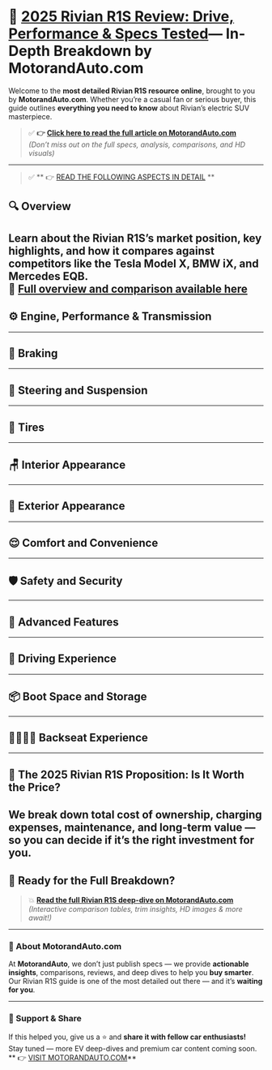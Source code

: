 # 🚙 [2025 Rivian R1S Review: Drive, Performance & Specs Tested](https://motorandauto.com/2025-rivian-r1s-review-drive-performance-specs-tested/)— In-Depth Breakdown by MotorandAuto.com

Welcome to the **most detailed Rivian R1S resource online**, brought to you by **MotorandAuto.com**. Whether you’re a casual fan or serious buyer, this guide outlines **everything you need to know** about Rivian’s electric SUV masterpiece.

> ✅ **👉 [Click here to read the full article on MotorandAuto.com](https://motorandauto.com/2025-rivian-r1s-review-drive-performance-specs-tested/)**  
> *(Don’t miss out on the full specs, analysis, comparisons, and HD visuals)*

---
> ✅ ** 👉 [READ THE FOLLOWING ASPECTS IN DETAIL](https://motorandauto.com/2025-rivian-r1s-review-drive-performance-specs-tested/) **

## 🔍 **Overview**

Learn about the Rivian R1S’s market position, key highlights, and how it compares against competitors like the **Tesla Model X**, **BMW iX**, and **Mercedes EQB**.  
📌 **[Full overview and comparison available here](https://motorandauto.com/2025-rivian-r1s-review-drive-performance-specs-tested/)**
---

## ⚙️ **Engine, Performance & Transmission**
---

## 🛑 **Braking**
---

## 🔄 **Steering and Suspension**
---

## 🛞 **Tires**
---

## 🪑 **Interior Appearance**
---

## 🚗 **Exterior Appearance**
---

## 😌 **Comfort and Convenience**
---

## 🛡️ **Safety and Security**
---

## 🚀 **Advanced Features**
---

## 🧭 **Driving Experience**
---

## 📦 **Boot Space and Storage**
---

## 👨‍👩‍👧‍👦 **Backseat Experience**
---

## 💸 **The 2025 Rivian R1S Proposition: Is It Worth the Price?**

We break down **total cost of ownership**, charging expenses, maintenance, and long-term value — so you can decide if it’s the right investment for you.
---

## 🔗 **Ready for the Full Breakdown?**

> 💥 **[Read the full Rivian R1S deep-dive on MotorandAuto.com](https://motorandauto.com/2025-rivian-r1s-review-drive-performance-specs-tested/)**  
> *(Interactive comparison tables, trim insights, HD images & more await!)*

---

### 🌟 About MotorandAuto.com

At **MotorandAuto**, we don’t just publish specs — we provide **actionable insights**, comparisons, reviews, and deep dives to help you **buy smarter**. Our Rivian R1S guide is one of the most detailed out there — and it’s **waiting for you**.

---

### 📣 Support & Share

If this helped you, give us a ⭐ and **share it with fellow car enthusiasts!**  
Stay tuned — more EV deep-dives and premium car content coming soon. 
 ** 👉 [VISIT MOTORANDAUTO.COM](https://motorandauto.com/2025-rivian-r1s-review-drive-performance-specs-tested/)**

